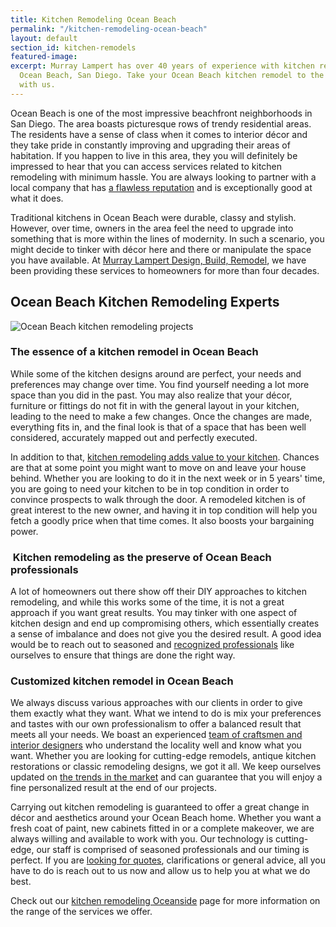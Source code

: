 ```yaml
---
title: Kitchen Remodeling Ocean Beach
permalink: "/kitchen-remodeling-ocean-beach"
layout: default
section_id: kitchen-remodels
featured-image: 
excerpt: Murray Lampert has over 40 years of experience with kitchen remodeling in
  Ocean Beach, San Diego. Take your Ocean Beach kitchen remodel to the next level
  with us.
---
```


Ocean Beach is one of the most impressive beachfront neighborhoods in San Diego. The area boasts picturesque rows of trendy residential areas. The residents have a sense of class when it comes to interior décor and they take pride in constantly improving and upgrading their areas of habitation. If you happen to live in this area, they you will definitely be impressed to hear that you can access services related to kitchen remodeling with minimum hassle. You are always looking to partner with a local company that has <a href="https://www.youtube.com/watch?v=RGn8ISNG-AY&amp;feature=youtu.be">a flawless reputation</a> and is exceptionally good at what it does.

Traditional kitchens in Ocean Beach were durable, classy and stylish. However, over time, owners in the area feel the need to upgrade into something that is more within the lines of modernity. In such a scenario, you might decide to tinker with décor here and there or manipulate the space you have available. At <a href="http://murraylampert.com/about-murray-lampert-design-build-remodel/">Murray Lampert Design, Build, Remodel</a>, we have been providing these services to homeowners for more than four decades.

## Ocean Beach Kitchen Remodeling Experts

![Ocean Beach kitchen remodeling projects](/uploads/keyes-kitchen-remodel-after)

### The essence of a kitchen remodel in Ocean Beach

While some of the kitchen designs around are perfect, your needs and preferences may change over time. You find yourself needing a lot more space than you did in the past. You may also realize that your décor, furniture or fittings do not fit in with the general layout in your kitchen, leading to the need to make a few changes. Once the changes are made, everything fits in, and the final look is that of a space that has been well considered, accurately mapped out and perfectly executed.

In addition to that, <a href="http://murraylampert.com/san-diego-kitchen-remodeling-services/">kitchen remodeling adds value to your kitchen</a>. Chances are that at some point you might want to move on and leave your house behind. Whether you are looking to do it in the next week or in 5 years' time, you are going to need your kitchen to be in top condition in order to convince prospects to walk through the door. A remodeled kitchen is of great interest to the new owner, and having it in top condition will help you fetch a goodly price when that time comes. It also boosts your bargaining power.

###  Kitchen remodeling as the preserve of Ocean Beach professionals

A lot of homeowners out there show off their DIY approaches to kitchen remodeling, and while this works some of the time, it is not a great approach if you want great results. You may tinker with one aspect of kitchen design and end up compromising others, which essentially creates a sense of imbalance and does not give you the desired result. A good idea would be to reach out to seasoned and <a href="http://murraylampert.com/murray-lampert-recognized-among-north-americas-best">recognized professionals</a> like ourselves to ensure that things are done the right way.

### Customized kitchen remodel in Ocean Beach

We always discuss various approaches with our clients in order to give them exactly what they want. What we intend to do is mix your preferences and tastes with our own professionalism to offer a balanced result that meets all your needs. We boast an experienced <a href="http://murraylampert.com/team-members/">team of craftsmen and interior designers</a> who understand the locality well and know what you want. Whether you are looking for cutting-edge remodels, antique kitchen restorations or classic remodeling designs, we got it all. We keep ourselves updated on <a href="http://murraylampert.com/remodel-your-kitchen-with-these-6-must-have-features-2/">the trends in the market</a> and can guarantee that you will enjoy a fine personalized result at the end of our projects.

Carrying out kitchen remodeling is guaranteed to offer a great change in décor and aesthetics around your Ocean Beach home. Whether you want a fresh coat of paint, new cabinets fitted in or a complete makeover, we are always willing and available to work with you. Our technology is cutting-edge, our staff is comprised of seasoned professionals and our timing is perfect. If you are <a href="http://murraylampert.com/contact/">looking for quotes</a>, clarifications or general advice, all you have to do is reach out to us now and allow us to help you at what we do best.

Check out our <a href="http://murraylampert.com/kitchen-remodeling-oceanside">kitchen remodeling Oceanside</a> page for more information on the range of the services we offer.
